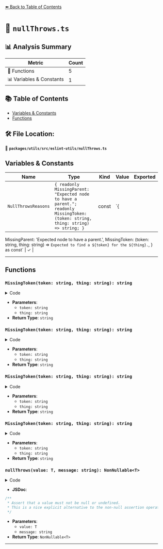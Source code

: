[⬅️ Back to Table of Contents](../../../../index.md)

# 📄 `nullThrows.ts`

## 📊 Analysis Summary

| Metric | Count |
|--------|-------|
| 🔧 Functions | 5 |
| 📊 Variables & Constants | 1 |

## 📚 Table of Contents

- [Variables & Constants](#variables-constants)
- [Functions](#functions)

## 🛠️ File Location:
📂 **`packages/utils/src/eslint-utils/nullThrows.ts`**

## Variables & Constants

| Name | Type | Kind | Value | Exported |
|------|------|------|-------|----------|
| `NullThrowsReasons` | `{ readonly MissingParent: "Expected node to have a parent."; readonly MissingToken: (token: string, thing: string) => string; }` | const | `{
  MissingParent: 'Expected node to have a parent.',
  MissingToken: (token: string, thing: string) =>
    `Expected to find a ${token} for the ${thing}.`,
} as const` | ✓ |


---

## Functions

### `MissingToken(token: string, thing: string): string`

<details><summary>Code</summary>

```ts
(token: string, thing: string) =>
    `Expected to find a ${token} for the ${thing}.`
```
</details>

- **Parameters**:
  - `token: string`
  - `thing: string`
- **Return Type**: `string`
### `MissingToken(token: string, thing: string): string`

<details><summary>Code</summary>

```ts
(token: string, thing: string) =>
    `Expected to find a ${token} for the ${thing}.`
```
</details>

- **Parameters**:
  - `token: string`
  - `thing: string`
- **Return Type**: `string`
### `MissingToken(token: string, thing: string): string`

<details><summary>Code</summary>

```ts
(token: string, thing: string) =>
    `Expected to find a ${token} for the ${thing}.`
```
</details>

- **Parameters**:
  - `token: string`
  - `thing: string`
- **Return Type**: `string`
### `MissingToken(token: string, thing: string): string`

<details><summary>Code</summary>

```ts
(token: string, thing: string) =>
    `Expected to find a ${token} for the ${thing}.`
```
</details>

- **Parameters**:
  - `token: string`
  - `thing: string`
- **Return Type**: `string`
### `nullThrows(value: T, message: string): NonNullable<T>`

<details><summary>Code</summary>

```ts
export function nullThrows<T>(value: T, message: string): NonNullable<T> {
  if (value == null) {
    throw new Error(`Non-null Assertion Failed: ${message}`);
  }

  return value;
}
```
</details>

- **JSDoc**:
```ts
/**
 * Assert that a value must not be null or undefined.
 * This is a nice explicit alternative to the non-null assertion operator.
 */
```

- **Parameters**:
  - `value: T`
  - `message: string`
- **Return Type**: `NonNullable<T>`

---